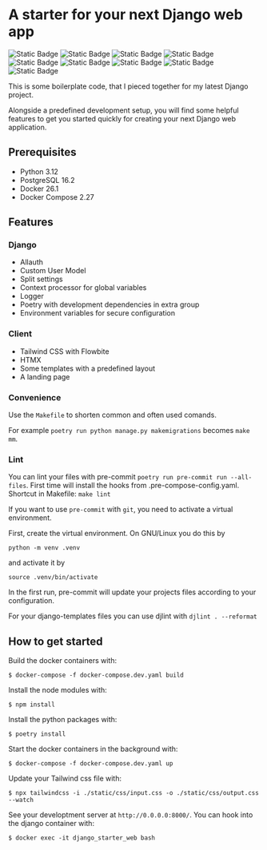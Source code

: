 # A starter for your next Django web app


![Static Badge](https://img.shields.io/badge/Django-%23092E20?style=for-the-badge&logo=django&logoColor=white)
![Static Badge](https://img.shields.io/badge/Poetry-%2360A5FA?style=for-the-badge&logo=poetry&logoColor=white)
![Static Badge](https://img.shields.io/badge/Docker-%232496ED?style=for-the-badge&logo=docker&logoColor=white)
![Static Badge](https://img.shields.io/badge/PostgreSQL-%234169E1?style=for-the-badge&logo=postgresql&logoColor=white)
![Static Badge](https://img.shields.io/badge/Celery-%2337814A?style=for-the-badge&logo=celery&logoColor=white)
![Static Badge](https://img.shields.io/badge/Redis-%23DC382D?style=for-the-badge&logo=redis&logoColor=white)
![Static Badge](https://img.shields.io/badge/Tailwind%20CSS-%2306B6D4?style=for-the-badge&logo=tailwindcss&logoColor=white)
![Static Badge](https://img.shields.io/badge/Htmx-%233366CC?style=for-the-badge&logo=htmx&logoColor=white)
![Static Badge](https://img.shields.io/badge/Material%20Design%20Icons-%232196F3?style=for-the-badge&logo=materialdesignicons&logoColor=white)


This is some boilerplate code, that I pieced together for my latest Django project.

Alongside a predefined development setup, you will find some helpful features to  get you started quickly for creating your next Django web application.

## Prerequisites

- Python 3.12
- PostgreSQL 16.2
- Docker 26.1
- Docker Compose 2.27


## Features

### Django
- Allauth
- Custom User Model
- Split settings
- Context processor for global variables
- Logger
- Poetry with development dependencies in extra group
- Environment variables for secure configuration

### Client
- Tailwind CSS with Flowbite
- HTMX
- Some templates with a predefined layout
- A landing page

### Convenience

Use the `Makefile` to shorten common and often used comands.

For example `poetry run python manage.py makemigrations` becomes `make mm`.

### Lint
You can lint your files with pre-commit `poetry run pre-commit run --all-files`.
First time will install the hooks from .pre-compose-config.yaml.
Shortcut in Makefile: `make lint`

If you want to use `pre-commit` with `git`, you need to activate a virtual environment.

First, create the virtual environment. On GNU/Linux you do this by

`python -m venv .venv`

and activate it by

`source .venv/bin/activate`

In the first run, pre-commit will update your projects files according to your configuration.

For your django-templates files you can use djlint with `djlint . --reformat`


## How to get started

Build the docker containers with:

```
$ docker-compose -f docker-compose.dev.yaml build
```

Install the node modules with:

```
$ npm install
```

Install the python packages with:

```
$ poetry install
```

Start the docker containers in the background with:

```
$ docker-compose -f docker-compose.dev.yaml up
```

Update your Tailwind css file with:

```
$ npx tailwindcss -i ./static/css/input.css -o ./static/css/output.css --watch
```

See your developtment server at `http://0.0.0.0:8000/`. You can hook into the django container with:

```
$ docker exec -it django_starter_web bash
```
